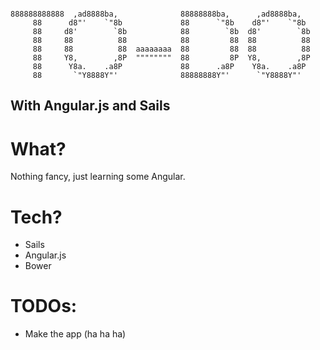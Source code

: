 ```

888888888888  ,ad8888ba,              88888888ba,      ,ad8888ba,    
     88      d8"'    `"8b             88      `"8b    d8"'    `"8b   
     88     d8'        `8b            88        `8b  d8'        `8b  
     88     88          88            88         88  88          88  
     88     88          88  aaaaaaaa  88         88  88          88  
     88     Y8,        ,8P  """"""""  88         8P  Y8,        ,8P  
     88      Y8a.    .a8P             88      .a8P    Y8a.    .a8P   
     88       `"Y8888Y"'              88888888Y"'      `"Y8888Y"'    

```
## With Angular.js and Sails

# What?

Nothing fancy, just learning some Angular.

# Tech?

* Sails
* Angular.js
* Bower

# TODOs:

* Make the app (ha ha ha)
